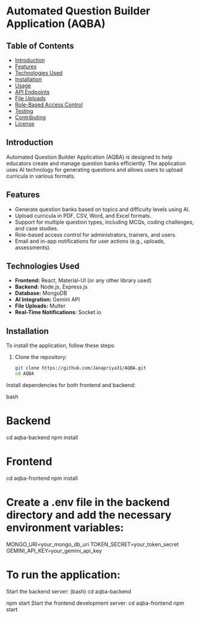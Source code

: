 # Automated Question Builder Application (AQBA)

## Table of Contents
- [Introduction](#introduction)
- [Features](#features)
- [Technologies Used](#technologies-used)
- [Installation](#installation)
- [Usage](#usage)
- [API Endpoints](#api-endpoints)
- [File Uploads](#file-uploads)
- [Role-Based Access Control](#role-based-access-control)
- [Testing](#testing)
- [Contributing](#contributing)
- [License](#license)

## Introduction
Automated Question Builder Application (AQBA) is designed to help educators create and manage question banks efficiently. The application uses AI technology for generating questions and allows users to upload curricula in various formats.

## Features
- Generate question banks based on topics and difficulty levels using AI.
- Upload curricula in PDF, CSV, Word, and Excel formats.
- Support for multiple question types, including MCQs, coding challenges, and case studies.
- Role-based access control for administrators, trainers, and users.
- Email and in-app notifications for user actions (e.g., uploads, assessments).

## Technologies Used
- **Frontend:** React, Material-UI (or any other library used)
- **Backend:** Node.js, Express.js
- **Database:** MongoDB
- **AI Integration:** Gemini API
- **File Uploads:** Multer
- **Real-Time Notifications:** Socket.io

## Installation
To install the application, follow these steps:

1. Clone the repository:
   ```bash
   git clone https://github.com/Janapriya31/AQBA.git
   cd AQBA


Install dependencies for both frontend and backend:

bash
# Backend
cd aqba-backend
npm install

# Frontend
cd aqba-frontend
npm install


# Create a .env file in the backend directory and add the necessary environment variables:
MONGO_URI=your_mongo_db_uri
TOKEN_SECRET=your_token_secret
GEMINI_API_KEY=your_gemini_api_key


# To run the application:
 
Start the backend server:
(bash)
cd aqba-backend


npm start
Start the frontend development server:
cd aqba-frontend
npm start

